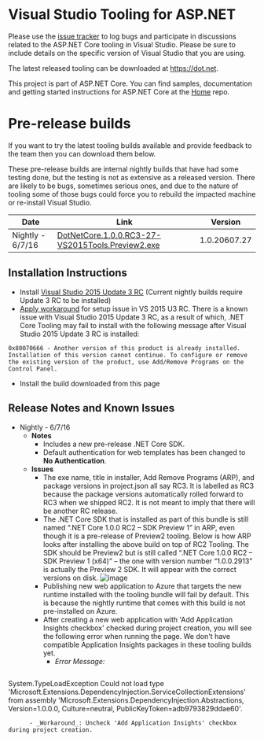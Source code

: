 Visual Studio Tooling for ASP.NET
=================

Please use the [issue tracker](https://github.com/aspnet/Tooling/issues) to log bugs and participate in discussions related to the ASP.NET Core tooling in Visual Studio. Please be sure to include details on the specific version of Visual Studio that you are using.

The latest released tooling can be downloaded at https://dot.net.

This project is part of ASP.NET Core. You can find samples, documentation and getting started instructions for ASP.NET Core at the [Home](https://github.com/aspnet/home) repo.

# Pre-release builds

If you want to try the latest tooling builds available and provide feedback to the team then you can download them below.

These pre-release builds are internal nightly builds that have had some testing done, but the testing is not as extensive as a released version. There are likely to be bugs, sometimes serious ones, and due to the nature of tooling some of those bugs could force you to rebuild the impacted machine or re-install Visual Studio.


| Date     | Link          | Version |
|----------|---------------|---------|
| Nightly - 6/7/16 | [DotNetCore.1.0.0.RC3-27-VS2015Tools.Preview2.exe](https://download.microsoft.com/download/A/B/1/AB1D84A0-3E98-43E9-A73E-E55D963162B3/DotNetCore.1.0.0.RC3-27-VS2015Tools.Preview2.exe) | 1.0.20607.27   |

## Installation Instructions

  - Install [Visual Studio 2015 Update 3 RC](https://blogs.msdn.microsoft.com/visualstudio/2016/06/07/visual-studio-2015-update-3-rc/) (Current nightly builds require Update 3 RC to be installed)
  - [Apply workaround](https://go.microsoft.com/fwlink/?LinkId=808095) for setup issue in VS 2015 U3 RC. There is a known issue with Visual Studio 2015 Update 3 RC, as a result of which, .NET Core Tooling may fail to install with the following message after Visual Studio 2015 Update 3 RC is installed:
  
  `0x80070666 - Another version of this product is already installed. Installation of this version cannot continue. To configure or remove the existing version of the product, use Add/Remove Programs on the Control Panel.`
  - Install the build downloaded from this page

## Release Notes and Known Issues

- Nightly - 6/7/16
  - **Notes**
    - Includes a new pre-release .NET Core SDK.
    - Default authentication for web templates has been changed to **No Authentication**.
  - **Issues**
    - The exe name, title in installer, Add Remove Programs (ARP), and package versions in project.json all say RC3. It is labelled as RC3 because the package versions automatically rolled forward to RC3 when we shipped RC2. It is not meant to imply that there will be another RC release. 
    - The .NET Core SDK that is installed as part of this bundle is still named “.NET Core 1.0.0 RC2 – SDK Preview 1” in ARP, even though it is a pre-release of Preview2 tooling. Below is how ARP looks after installing the above build on top of RC2 Tooling. The SDK should be Preview2 but is still called “.NET Core 1.0.0 RC2 – SDK Preview 1 (x64)” – the one with version number “1.0.0.2913” is actually the Preview 2 SDK. It will appear with the correct versions on disk.
![image](https://cloud.githubusercontent.com/assets/8246794/15905301/3d81b7ce-2d69-11e6-8edd-0c3edb485492.png) 
    - Publishing new web application to Azure that targets the new runtime installed with the tooling bundle will fail by default. This is because the nightly runtime that comes with this build is not pre-installed on Azure.
    - After creating a new web application with 'Add Application Insights checkbox' checked during project creation, you will see the following error when running the page. We don't have compatible Application Insights packages in these tooling builds yet.
      - _Error Message:_
      ```
System.TypeLoadException
Could not load type 'Microsoft.Extensions.DependencyInjection.ServiceCollectionExtensions' from assembly 'Microsoft.Extensions.DependencyInjection.Abstractions, Version=1.0.0.0, Culture=neutral, PublicKeyToken=adb9793829ddae60'.
```
      - _Workaround_: Uncheck 'Add Application Insights' checkbox during project creation.